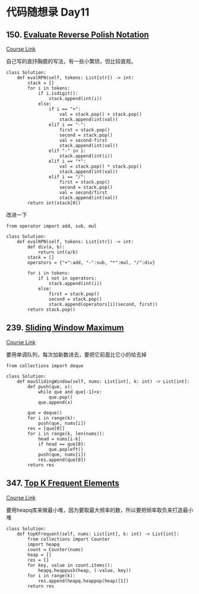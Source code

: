 # 代码随想录 Day11

## 150. [Evaluate Reverse Polish Notation](https://leetcode.com/problems/evaluate-reverse-polish-notation/)

[Course Link](https://programmercarl.com/0150.%E9%80%86%E6%B3%A2%E5%85%B0%E8%A1%A8%E8%BE%BE%E5%BC%8F%E6%B1%82%E5%80%BC.html#%E5%85%B6%E4%BB%96%E8%AF%AD%E8%A8%80%E7%89%88%E6%9C%AC)

自己写的直抒胸臆的写法，有一些小繁琐，但比较直观。

```
class Solution:
    def evalRPN(self, tokens: List[str]) -> int:
        stack = []
        for i in tokens:
            if i.isdigit():
                stack.append(int(i))
            else:
                if i == "+":
                    val = stack.pop() + stack.pop()
                    stack.append(int(val))
                elif i == "-":
                    first = stack.pop()
                    second = stack.pop()
                    val = second-first
                    stack.append(int(val))
                elif "-" in i:
                    stack.append(int(i))
                elif i == "*":
                    val = stack.pop() * stack.pop()
                    stack.append(int(val))
                elif i == "/":
                    first = stack.pop()
                    second = stack.pop()
                    val = second/first
                    stack.append(int(val))
        return int(stack[0])
```

改进一下

```
from operator import add, sub, mul

class Solution:
    def evalRPN(self, tokens: List[str]) -> int:
        def div(a, b):
            return int(a/b)
        stack = []
        operators = {"+":add, "-":sub, "*":mul, "/":div}

        for i in tokens:
            if i not in operators:
                stack.append(int(i))
            else:
                first = stack.pop()
                second = stack.pop()
                stack.append(operators[i](second, first))
        return stack.pop()
```

## 239. [Sliding Window Maximum](https://leetcode.com/problems/sliding-window-maximum/)

[Course Link](https://programmercarl.com/0239.%E6%BB%91%E5%8A%A8%E7%AA%97%E5%8F%A3%E6%9C%80%E5%A4%A7%E5%80%BC.html)

要用单调队列，每次加新数进去，要把它前面比它小的给去掉

```
from collections import deque

class Solution:
    def maxSlidingWindow(self, nums: List[int], k: int) -> List[int]:
        def push(que, x):
            while que and que[-1]<x:
                que.pop()
            que.append(x)
        
        que = deque()
        for i in range(k):
            push(que, nums[i])
        res = [que[0]]
        for i in range(k, len(nums)):
            head = nums[i-k]
            if head == que[0]:
                que.popleft()
            push(que, nums[i])
            res.append(que[0])
        return res
```

## 347. [Top K Frequent Elements](https://leetcode.com/problems/top-k-frequent-elements/)

[Course Link](https://programmercarl.com/0347.%E5%89%8DK%E4%B8%AA%E9%AB%98%E9%A2%91%E5%85%83%E7%B4%A0.html)

要用heapq库来做最小堆，因为要取最大频率的数，所以要把频率取负来打造最小堆

```
class Solution:
    def topKFrequent(self, nums: List[int], k: int) -> List[int]:
        from collections import Counter
        import heapq
        count = Counter(nums)
        heap = []
        res = []
        for key, value in count.items():
            heapq.heappush(heap, (-value, key))
        for i in range(k):
            res.append(heapq.heappop(heap)[1])
        return res
```
